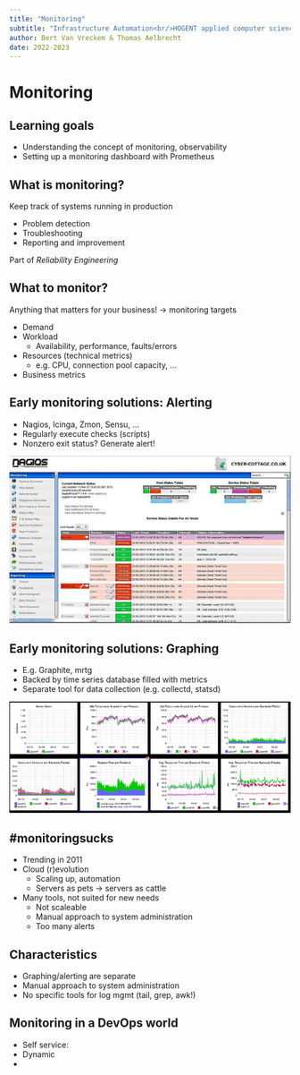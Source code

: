 ```yaml
---
title: "Monitoring"
subtitle: "Infrastructure Automation<br/>HOGENT applied computer science"
author: Bert Van Vreckem & Thomas Aelbrecht
date: 2022-2023
---
```


# Monitoring

## Learning goals

- Understanding the concept of monitoring, observability
- Setting up a monitoring dashboard with Prometheus

## What is monitoring?

Keep track of systems running in production

- Problem detection
- Troubleshooting
- Reporting and improvement

Part of *Reliability Engineering*

## What to monitor?

Anything that matters for your business! -> monitoring targets

- Demand
- Workload
    - Availability, performance, faults/errors
- Resources (technical metrics)
    - e.g. CPU, connection pool capacity, ...
- Business metrics

## Early monitoring solutions: Alerting

- Nagios, Icinga, Zmon, Sensu, ...
- Regularly execute checks (scripts)
- Nonzero exit status? Generate alert!

![](assets/Nagios.png)

## Early monitoring solutions: Graphing

- E.g. Graphite, mrtg
- Backed by time series database filled with metrics
- Separate tool for data collection (e.g. collectd, statsd)

![](assets/Graphite.png)

## #monitoringsucks

- Trending in 2011
- Cloud (r)evolution
    - Scaling up, automation
    - Servers as pets -> servers as cattle
- Many tools, not suited for new needs
    - Not scaleable
    - Manual approach to system administration
    - Too many alerts

## Characteristics

- Graphing/alerting are separate
- Manual approach to system administration
- No specific tools for log mgmt (tail, grep, awk!)

## Monitoring in a DevOps world

- Self service: 
- Dynamic
- 